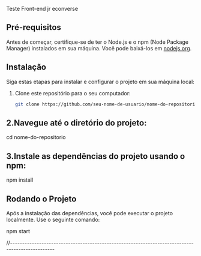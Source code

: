Teste Front-end jr econverse

## Pré-requisitos

Antes de começar, certifique-se de ter o Node.js e o npm (Node Package Manager) instalados em sua máquina. Você pode baixá-los em [nodejs.org](https://nodejs.org/).

## Instalação

Siga estas etapas para instalar e configurar o projeto em sua máquina local:

1. Clone este repositório para o seu computador:

   ```bash
   git clone https://github.com/seu-nome-de-usuario/nome-do-repositorio.git](https://github.com/anibal-carre/teste-front-end-jr-econverse.git

## 2.Navegue até o diretório do projeto:


cd nome-do-repositorio


## 3.Instale as dependências do projeto usando o npm:


npm install


## Rodando o Projeto

Após a instalação das dependências, você pode executar o projeto localmente. Use o seguinte comando:


npm start

//------------------------------------------------------------------------------------------------

